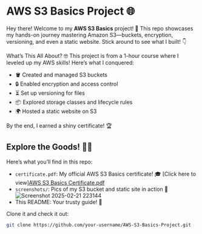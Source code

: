 # AWS S3 Basics Project 🌐
Hey there! Welcome to my **AWS S3 Basics** project! 🎉 This repo showcases my hands-on journey mastering Amazon S3—buckets, encryption, versioning, and even a static website. Stick around to see what I built! 👇

What’s This All About? 🤓
This project is from a 1-hour course where I leveled up my AWS skills! Here’s what I conquered:
- 🪣 Created and managed S3 buckets
- 🔒 Enabled encryption and access control
- ⏳ Set up versioning for files
- 📦 Explored storage classes and lifecycle rules
- 🌍 Hosted a static website on S3

By the end, I earned a shiny certificate! 🏆

## Explore the Goods! 🕵️‍♂️
Here’s what you’ll find in this repo:
- `certificate.pdf`: My official AWS S3 Basics certificate! 🎓 [Click here to view][AWS S3 Basics Certificate.pdf](https://github.com/user-attachments/files/18919992/AWS.S3.Basics.Certificate.pdf)
- `screenshots/`: Pics of my S3 bucket and static site in action 📸![Screenshot 2025-02-21 223144](https://github.com/user-attachments/assets/2fcf08b9-7d60-47ee-9f57-3b4865ca8ae4)
- This README: Your trusty guide! 📜


Clone it and check it out:
```bash
git clone https://github.com/your-username/AWS-S3-Basics-Project.git
